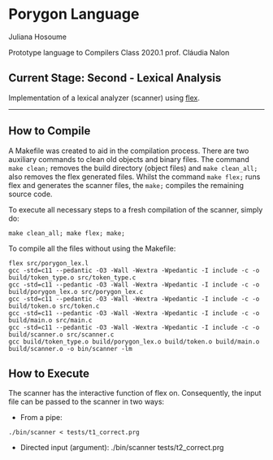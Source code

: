 # Porygon Language
Juliana Hosoume

Prototype language to Compilers Class 2020.1
prof. Cláudia Nalon

## Current Stage: Second - Lexical Analysis
Implementation of a lexical analyzer (scanner) using [flex](https://github.com/westes/flex).

---

## How to Compile
A Makefile was created to aid in the compilation process. There are two auxiliary commands to clean old objects and binary files. The command `make clean;` removes the build directory (object files) and `make clean_all;` also removes the flex generated files. Whilst the command `make flex;` runs flex and generates the scanner files, the `make;` compiles the remaining source code.

To execute all necessary steps to a fresh compilation of the scanner, simply do:

```console
make clean_all; make flex; make;
```

To compile all the files without using the Makefile:
```console
flex src/porygon_lex.l
gcc -std=c11 --pedantic -O3 -Wall -Wextra -Wpedantic -I include -c -o build/token_type.o src/token_type.c
gcc -std=c11 --pedantic -O3 -Wall -Wextra -Wpedantic -I include -c -o build/porygon_lex.o src/porygon_lex.c
gcc -std=c11 --pedantic -O3 -Wall -Wextra -Wpedantic -I include -c -o build/token.o src/token.c
gcc -std=c11 --pedantic -O3 -Wall -Wextra -Wpedantic -I include -c -o build/main.o src/main.c
gcc -std=c11 --pedantic -O3 -Wall -Wextra -Wpedantic -I include -c -o build/scanner.o src/scanner.c
gcc build/token_type.o build/porygon_lex.o build/token.o build/main.o build/scanner.o -o bin/scanner -lm
```

## How to Execute
The scanner has the interactive function of flex on. Consequently, the input file can be passed to the scanner in two ways:
* From a pipe:
```console
./bin/scanner < tests/t1_correct.prg
```
* Directed input (argument):
./bin/scanner tests/t2_correct.prg
